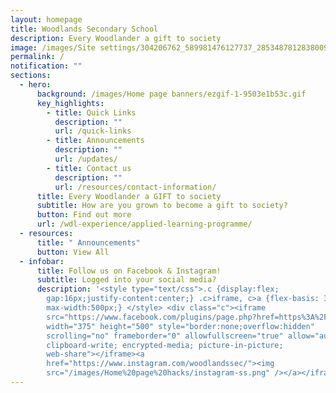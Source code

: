 ```yaml
---
layout: homepage
title: Woodlands Secondary School
description: Every Woodlander a gift to society
image: /images/Site settings/304206762_589981476127737_2853487812838009623_n.jpg
permalink: /
notification: ""
sections:
  - hero:
      background: /images/Home page banners/ezgif-1-9503e1b53c.gif
      key_highlights:
        - title: Quick Links
          description: ""
          url: /quick-links
        - title: Announcements
          description: ""
          url: /updates/
        - title: Contact us
          description: ""
          url: /resources/contact-information/
      title: Every Woodlander a GIFT to society
      subtitle: How are you grown to become a gift to society?
      button: Find out more
      url: /wdl-experience/applied-learning-programme/
  - resources:
      title: " Announcements"
      button: View All
  - infobar:
      title: Follow us on Facebook & Instagram!
      subtitle: Logged into your social media?
      description: '<style type="text/css">.c {display:flex;
        gap:16px;justify-content:center;} .c>iframe, c>a {flex-basis: 375px;
        max-width:500px;} </style> <div class="c"><iframe
        src="https://www.facebook.com/plugins/page.php?href=https%3A%2F%2Fwww.facebook.com%2Fwoodlandssecsch&tabs=timeline&width=375&height=500&small_header=false&adapt_container_width=true&hide_cover=false&show_facepile=true&appId=21490701024"
        width="375" height="500" style="border:none;overflow:hidden"
        scrolling="no" frameborder="0" allowfullscreen="true" allow="autoplay;
        clipboard-write; encrypted-media; picture-in-picture;
        web-share"></iframe><a
        href="https://www.instagram.com/woodlandssec/"><img
        src="/images/Home%20page%20hacks/instagram-ss.png" /></a></iframe>'
---
```

